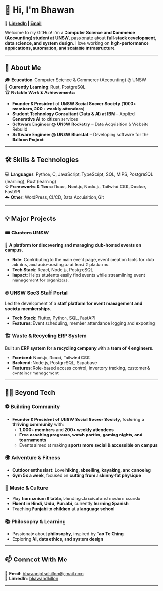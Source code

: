 # 👋 Hi, I'm Bhawan  

🔗 **[LinkedIn](https://www.linkedin.com/in/bhawandhillon/) | [Email](mailto:bhawanjotsdhillon@gmail.com)**  

Welcome to my GitHub! I'm a **Computer Science and Commerce (Accounting) student at UNSW**, passionate about **full-stack development, data science, and system design**. I love working on **high-performance applications, automation, and scalable infrastructure**.  

---

## 🚀 About Me  
🎓 **Education**: Computer Science & Commerce (Accounting) @ UNSW  
🌱 **Currently Learning**: Rust, PostgreSQL  
🏆 **Notable Work & Achievements**:  
- **Founder & President** of **UNSW Social Soccer Society** (**1000+ members, 200+ weekly attendees**)  
- **Student Technology Consultant (Data & AI) at IBM** – Applied **Generative AI** to citizen services  
- **Software Engineer @ UNSW Rocketry** – Data Acquisition & Website Rebuild  
- **Software Engineer @ UNSW Bluestat** – Developing software for the **Balloon Project**  

---

## 🛠 Skills & Technologies  

💻 **Languages**: Python, C, JavaScript, TypeScript, SQL, MIPS, PostgreSQL (learning), Rust (learning)  
⚙️ **Frameworks & Tools**: React, Next.js, Node.js, Tailwind CSS, Docker, FastAPI  
☁️ **Other**: WordPress, CI/CD, Data Acquisition, Git  

---

## 💡 Major Projects  

### 🎟 **Clusters UNSW**  
🚀 **A platform for discovering and managing club-hosted events on campus.**  
- **Role**: Contributing to the main event page, event creation tools for club admins, and auto-posting to at least 2 platforms.  
- **Tech Stack**: React, Node.js, PostgreSQL  
- **Impact**: Helps students easily find events while streamlining event management for organizers.  

### 🔥 **UNSW Soc3 Staff Portal**  
Led the development of a **staff platform for event management and society memberships**.  
- **Tech Stack**: Flutter, Python, SQL, FastAPI  
- **Features**: Event scheduling, member attendance logging and exporting  

### 🏗 **Waste & Recycling ERP System**  
Built an **ERP system for a recycling company** with a **team of 4 engineers**.  
- **Frontend**: Next.js, React, Tailwind CSS  
- **Backend**: Node.js, PostgreSQL, Supabase  
- **Features**: Role-based access control, inventory tracking, customer & container management  

---

## 🏋️‍♂️ Beyond Tech  

### ⚽ **Building Community**  
- **Founder & President of UNSW Social Soccer Society**, fostering a **thriving community** with:  
  - **1,000+ members** and **200+ weekly attendees**  
  - **Free coaching programs, watch parties, gaming nights, and tournaments**  
  - Events aimed at making **sports more social & accessible on campus**  

### 🌍 **Adventure & Fitness**  
- **Outdoor enthusiast**: Love **hiking, abseiling, kayaking, and canoeing**  
- **Gym 5x a week**, focused on **cutting from a skinny-fat physique**  

### 🎵 **Music & Culture**  
- Play **harmonium & tabla**, blending classical and modern sounds  
- **Fluent in Hindi, Urdu, Punjabi**, currently **learning Spanish**  
- Teaching **Punjabi to children** at a **language school**  

### 📚 **Philosophy & Learning**  
- Passionate about **philosophy**, inspired by **Tao Te Ching**  
- Exploring **AI, data ethics, and system design**  

---

## 📫 Connect With Me  

📧 **Email**: bhawanjotsdhillon@gmail.com  
🔗 **LinkedIn**: [bhawandhillon](https://www.linkedin.com/in/bhawandhillon/)  

---

